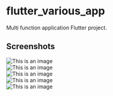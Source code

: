 # flutter_various_app

Multi function application Flutter project.

## Screenshots

![This is an image](/assets/screenshots/1.png)<br>
![This is an image](/assets/screenshots/2.png)<br>
![This is an image](/assets/screenshots/3.png)<br>
![This is an image](/assets/screenshots/4.png)<br>
![This is an image](/assets/screenshots/5.png)<br>
